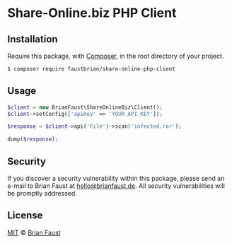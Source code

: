 # Share-Online.biz PHP Client

## Installation

Require this package, with [Composer](https://getcomposer.org/), in the root directory of your project.

```bash
$ composer require faustbrian/share-online-php-client
```

## Usage

```php
$client = new BrianFaust\ShareOnlineBiz\Client();
$client->setConfig(['apiKey' => 'YOUR_API_KEY']);

$response = $client->api('File')->scan('infected.rar');

dump($response);
```

## Security

If you discover a security vulnerability within this package, please send an e-mail to Brian Faust at hello@brianfaust.de. All security vulnerabilities will be promptly addressed.

## License

[MIT](LICENSE) © [Brian Faust](https://brianfaust.de)
